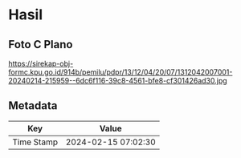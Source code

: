 # Hasil

## Foto C Plano

https://sirekap-obj-formc.kpu.go.id/914b/pemilu/pdpr/13/12/04/20/07/1312042007001-20240214-215959--6dc6f116-39c8-4561-bfe8-cf301426ad30.jpg


## Metadata

| Key        | Value               |
| ---------- | ------------------- |
| Time Stamp | 2024-02-15 07:02:30 |



